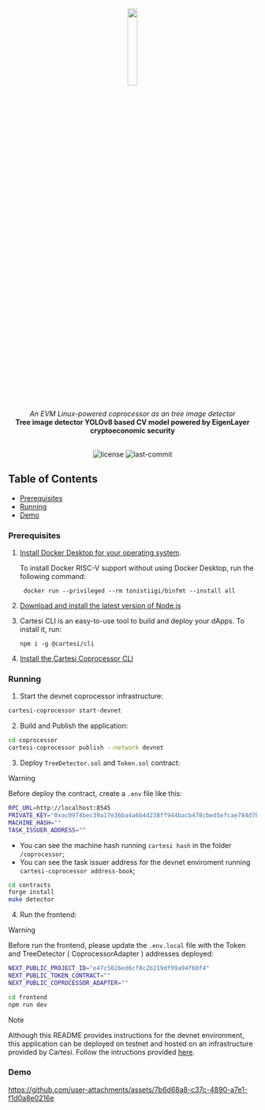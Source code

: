 <br>
<p align="center">
    <img src="https://github.com/Mugen-Builders/.github/assets/153661799/7ed08d4c-89f4-4bde-a635-0b332affbd5d" align="center" width="20%">
</p>
<br>
<div align="center">
    <i>An EVM Linux-powered coprocessor as an tree image detector</i>
</div>
<div align="center">
<b>Tree image detector YOLOv8 based CV model powered by EigenLayer cryptoeconomic security</b>
</div>
<br>
<p align="center">
	<img src="https://img.shields.io/github/license/Mugen-Builders/cartesi-coprocessor-yolov8?style=default&logo=opensourceinitiative&logoColor=white&color=79F7FA" alt="license">
	<img src="https://img.shields.io/github/last-commit/Mugen-Builders/cartesi-coprocessor-yolov8?style=default&logo=git&logoColor=white&color=868380" alt="last-commit">
</p>

##  Table of Contents

- [Prerequisites](#prerequisites)
- [Running](#running)
- [Demo](#demo)

###  Prerequisites

1. [Install Docker Desktop for your operating system](https://www.docker.com/products/docker-desktop/).

    To install Docker RISC-V support without using Docker Desktop, run the following command:
    
   ```shell
    docker run --privileged --rm tonistiigi/binfmt --install all
   ```

2. [Download and install the latest version of Node.js](https://nodejs.org/en/download)

3. Cartesi CLI is an easy-to-use tool to build and deploy your dApps. To install it, run:

   ```shell
   npm i -g @cartesi/cli
   ```

4. [Install the Cartesi Coprocessor CLI](https://docs.mugen.builders/cartesi-co-processor-tutorial/installation)

###  Running

1. Start the devnet coprocessor infrastructure:

```bash
cartesi-coprocessor start-devnet
```

2. Build and Publish the application:

```sh
cd coprocessor
cartesi-coprocessor publish --network devnet
```

3. Deploy `TreeDetector.sol` and `Token.sol` contract:

> [!WARNING]
> 
> Before deploy the contract, create a `.env` file like this:
> ```bash
> RPC_URL=http://localhost:8545
> PRIVATE_KEY="0xac0974bec39a17e36ba4a6b4d238ff944bacb478cbed5efcae784d7bf4f2ff80"
> MACHINE_HASH=""
> TASK_ISSUER_ADDRESS=""
> ```
> 
> - You can see the machine hash running `cartesi hash` in the folder `/coprocessor`;
> - You can see the task issuer address for the devnet enviroment running `cartesi-coprocessor address-book`;
   
```sh
cd contracts
forge install
make detector
```

4. Run the frontend:

> [!WARNING]
> Before run the frontend, please update the `.env.local` file with the Token and TreeDetector ( CoprocessorAdapter ) addresses deployed:
> ```bash
> NEXT_PUBLIC_PROJECT_ID="e47c5026ed6cf8c2b219df99a94f60f4"
> NEXT_PUBLIC_TOKEN_CONTRACT=""
> NEXT_PUBLIC_COPROCESSOR_ADAPTER=""
> ```

```sh
cd frontend
npm run dev
```

> [!NOTE]
> Although this README provides instructions for the devnet environment, this application can be deployed on testnet and hosted on an infrastructure provided by Cartesi. Follow the intructions provided [here](https://docs.mugen.builders/cartesi-co-processor-tutorial/deploy).

### Demo

https://github.com/user-attachments/assets/7b6d68a8-c37c-4890-a7e1-f1d0a8e0216e
